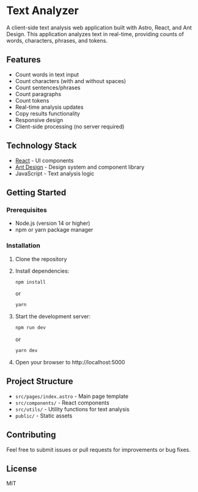 # Text Analyzer

A client-side text analysis web application built with Astro, React, and Ant Design. This application analyzes text in real-time, providing counts of words, characters, phrases, and tokens.

## Features

- Count words in text input
- Count characters (with and without spaces)
- Count sentences/phrases
- Count paragraphs
- Count tokens
- Real-time analysis updates
- Copy results functionality
- Responsive design
- Client-side processing (no server required)

## Technology Stack

- [React](https://reactjs.org/) - UI components
- [Ant Design](https://ant.design/) - Design system and component library
- JavaScript - Text analysis logic

## Getting Started

### Prerequisites

- Node.js (version 14 or higher)
- npm or yarn package manager

### Installation

1. Clone the repository
2. Install dependencies:
   ```bash
   npm install
   ```
   or
   ```bash
   yarn
   ```

3. Start the development server:
   ```bash
   npm run dev
   ```
   or
   ```bash
   yarn dev
   ```

4. Open your browser to http://localhost:5000

## Project Structure

- `src/pages/index.astro` - Main page template
- `src/components/` - React components
- `src/utils/` - Utility functions for text analysis
- `public/` - Static assets

## Contributing

Feel free to submit issues or pull requests for improvements or bug fixes.

## License

MIT
